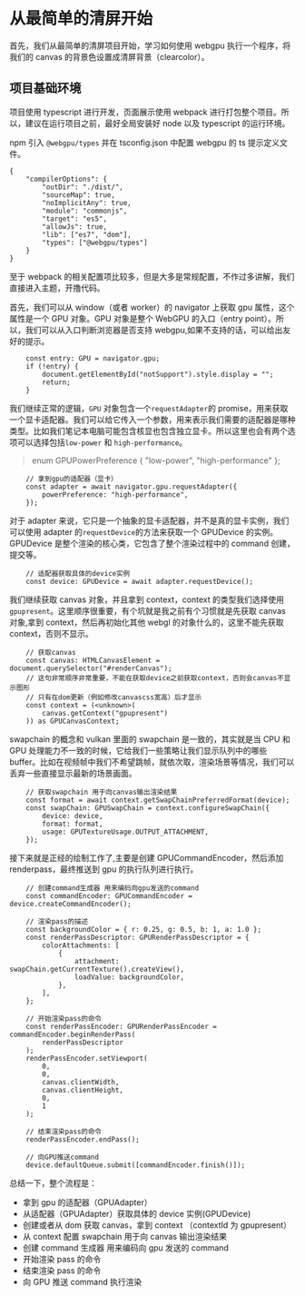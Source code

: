 # 从最简单的清屏开始

首先，我们从最简单的清屏项目开始，学习如何使用 webgpu 执行一个程序，将我们的 canvas 的背景色设置成清屏背景（clearcolor）。

## 项目基础环境

项目使用 typescript 进行开发，页面展示使用 webpack 进行打包整个项目。所以，建议在运行项目之前，最好全局安装好 node 以及 typescript 的运行环境。

npm 引入 `@webgpu/types` 并在 tsconfig.json 中配置 webgpu 的 ts 提示定义文件。

```
{
    "compilerOptions": {
        "outDir": "./dist/",
        "sourceMap": true,
        "noImplicitAny": true,
        "module": "commonjs",
        "target": "es5",
        "allowJs": true,
        "lib": ["es7", "dom"],
        "types": ["@webgpu/types"]
    }
}

```

至于 webpack 的相关配置项比较多，但是大多是常规配置，不作过多讲解，我们直接进入主题，开撸代码。

首先，我们可以从 window（或者 worker）的 navigator 上获取 gpu 属性，这个属性是一个 GPU 对象。GPU 对象是整个 WebGPU 的入口（entry point）。所以，我们可以从入口判断浏览器是否支持 webgpu,如果不支持的话，可以给出友好的提示。

```
    const entry: GPU = navigator.gpu;
    if (!entry) {
        document.getElementById("notSupport").style.display = "";
        return;
    }
```

我们继续正常的逻辑，`GPU` 对象包含一个`requestAdapter`的 promise，用来获取一个显卡适配器。我们可以给它传入一个参数，用来表示我们需要的适配器是哪种类型。比如我们笔记本电脑可能包含核显也包含独立显卡。所以这里也会有两个选项可以选择包括`low-power` 和 `high-performance`。

> enum GPUPowerPreference {
> "low-power",
> "high-performance"
> };

```
    // 拿到gpu的适配器（显卡）
    const adapter = await navigator.gpu.requestAdapter({
        powerPreference: "high-performance",
    });
```

对于 adapter 来说，它只是一个抽象的显卡适配器，并不是真的显卡实例，我们可以使用 adapter 的`requestDevice`的方法来获取一个 GPUDevice 的实例。GPUDevice 是整个渲染的核心类，它包含了整个渲染过程中的 command 创建，提交等。

```
    // 适配器获取具体的device实例
    const device: GPUDevice = await adapter.requestDevice();
```

我们继续获取 canvas 对象，并且拿到 context，context 的类型我们选择使用`gpupresent`。这里顺序很重要，有个坑就是我之前有个习惯就是先获取 canvas 对象,拿到 context，然后再初始化其他 webgl 的对象什么的，这里不能先获取 context，否则不显示。

```
    // 获取canvas
    const canvas: HTMLCanvasElement = document.querySelector("#renderCanvas");
    // 这句非常顺序非常重要，不能在获取device之前获取context，否则会canvas不显示图形
    // 只有在dom更新（例如修改canvascss宽高）后才显示
    const context = (<unknown>(
        canvas.getContext("gpupresent")
    )) as GPUCanvasContext;
```

swapchain 的概念和 vulkan 里面的 swapchain 是一致的，其实就是当 CPU 和 GPU 处理能力不一致的时候，它给我们一些策略让我们显示队列中的哪些 buffer。比如在视频帧中我们不希望跳帧，就依次取，渲染场景等情况，我们可以丢弃一些直接显示最新的场景画面。

```
    // 获取swapchain 用于向canvas输出渲染结果
    const format = await context.getSwapChainPreferredFormat(device);
    const swapChain: GPUSwapChain = context.configureSwapChain({
        device: device,
        format: format,
        usage: GPUTextureUsage.OUTPUT_ATTACHMENT,
    });
```

接下来就是正经的绘制工作了,主要是创建 GPUCommandEncoder，然后添加 renderpass，最终推送到 gpu 的执行队列进行执行。

```
    // 创建command生成器 用来编码向gpu发送的command
    const commandEncoder: GPUCommandEncoder = device.createCommandEncoder();

    // 渲染pass的描述
    const backgroundColor = { r: 0.25, g: 0.5, b: 1, a: 1.0 };
    const renderPassDescriptor: GPURenderPassDescriptor = {
        colorAttachments: [
            {
                attachment: swapChain.getCurrentTexture().createView(),
                loadValue: backgroundColor,
            },
        ],
    };

    // 开始渲染pass的命令
    const renderPassEncoder: GPURenderPassEncoder = commandEncoder.beginRenderPass(
        renderPassDescriptor
    );
    renderPassEncoder.setViewport(
        0,
        0,
        canvas.clientWidth,
        canvas.clientHeight,
        0,
        1
    );

    // 结束渲染pass的命令
    renderPassEncoder.endPass();

    // 向GPU推送command
    device.defaultQueue.submit([commandEncoder.finish()]);
```

总结一下，整个流程是：

-   拿到 gpu 的适配器（GPUAdapter）
-   从适配器（GPUAdapter）获取具体的 device 实例(GPUDevice)
-   创建或者从 dom 获取 canvas，拿到 context （contextId 为 gpupresent）
-   从 context 配置 swapchain 用于向 canvas 输出渲染结果
-   创建 command 生成器 用来编码向 gpu 发送的 command
-   开始渲染 pass 的命令
-   结束渲染 pass 的命令
-   向 GPU 推送 command 执行渲染
